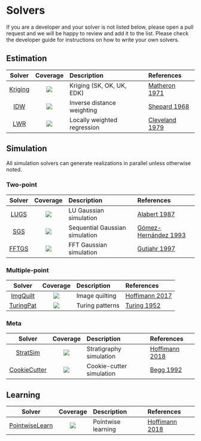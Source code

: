 # Solvers

If you are a developer and your solver is not listed below, please open a pull
request and we will be happy to review and add it to the list. Please check the
developer guide for instructions on how to write your own solvers.

## Estimation

| Solver | Coverage | Description | References |
|:------:|:--------:|:------------|:-----------|
| [Kriging](https://github.com/JuliaEarth/KrigingEstimators.jl) | [![](https://img.shields.io/codecov/c/github/JuliaEarth/KrigingEstimators.jl?style=flat-square)](https://codecov.io/gh/JuliaEarth/KrigingEstimators.jl) | Kriging (SK, OK, UK, EDK) | [Matheron 1971](https://books.google.com/books/about/The_Theory_of_Regionalized_Variables_and.html?id=TGhGAAAAYAAJ) |
| [IDW](https://github.com/JuliaEarth/GeoEstimation.jl) | [![](https://img.shields.io/codecov/c/github/JuliaEarth/GeoEstimation.jl?style=flat-square)](https://codecov.io/gh/JuliaEarth/GeoEstimation.jl) | Inverse distance weighting | [Shepard 1968](https://dl.acm.org/citation.cfm?id=810616) |
| [LWR](https://github.com/JuliaEarth/GeoEstimation.jl) | [![](https://img.shields.io/codecov/c/github/JuliaEarth/GeoEstimation.jl?style=flat-square)](https://codecov.io/gh/JuliaEarth/GeoEstimation.jl) | Locally weighted regression | [Cleveland 1979](https://www.jstor.org/stable/2286407) |

## Simulation

All simulation solvers can generate realizations in parallel unless otherwise noted.

### Two-point

| Solver | Coverage | Description | References |
|:------:|:--------:|:------------|:-----------|
| [LUGS](https://github.com/JuliaEarth/GaussianSimulation.jl) | [![](https://img.shields.io/codecov/c/github/JuliaEarth/GaussianSimulation.jl?style=flat-square)](https://codecov.io/gh/JuliaEarth/GaussianSimulation.jl) | LU Gaussian simulation | [Alabert 1987](https://link.springer.com/article/10.1007/BF00897191) |
| [SGS](https://github.com/JuliaEarth/GaussianSimulation.jl) | [![](https://img.shields.io/codecov/c/github/JuliaEarth/GaussianSimulation.jl?style=flat-square)](https://codecov.io/gh/JuliaEarth/GaussianSimulation.jl) | Sequential Gaussian simulation | [Gómez-Hernández 1993](https://link.springer.com/chapter/10.1007/978-94-011-1739-5_8) |
| [FFTGS](https://github.com/JuliaEarth/GaussianSimulation.jl) | [![](https://img.shields.io/codecov/c/github/JuliaEarth/GaussianSimulation.jl?style=flat-square)](https://codecov.io/gh/JuliaEarth/GaussianSimulation.jl) | FFT Gaussian simulation | [Gutjahr 1997](https://link.springer.com/article/10.1007/BF02769641) |

### Multiple-point

| Solver | Coverage | Description | References |
|:------:|:--------:|:------------|:-----------|
| [ImgQuilt](https://github.com/JuliaEarth/ImageQuilting.jl) | [![](https://img.shields.io/codecov/c/github/JuliaEarth/ImageQuilting.jl?style=flat-square)](https://codecov.io/gh/JuliaEarth/ImageQuilting.jl) | Image quilting | [Hoffimann 2017](https://www.sciencedirect.com/science/article/pii/S0098300417301139) |
| [TuringPat](https://github.com/yurivish/TuringPatterns.jl) | [![](https://img.shields.io/codecov/c/github/yurivish/TuringPatterns.jl?style=flat-square)](https://codecov.io/gh/yurivish/TuringPatterns.jl) | Turing patterns | [Turing 1952](https://royalsocietypublishing.org/doi/pdf/10.1098/rstb.1952.0012) |

### Meta

| Solver | Coverage | Description | References |
|:------:|:--------:|:------------|:-----------|
| [StratSim](https://github.com/JuliaEarth/StratiGraphics.jl) | [![](https://img.shields.io/codecov/c/github/JuliaEarth/StratiGraphics.jl?style=flat-square)](https://codecov.io/gh/JuliaEarth/StratiGraphics.jl) | Stratigraphy simulation | [Hoffimann 2018](https://searchworks.stanford.edu/view/12746435) |
| [CookieCutter](https://github.com/JuliaEarth/GeoStatsBase.jl) | [![](https://img.shields.io/codecov/c/github/JuliaEarth/GeoStatsBase.jl?style=flat-square)](https://codecov.io/gh/JuliaEarth/GeoStatsBase.jl) | Cookie-cutter simulation | [Begg 1992](https://www.onepetro.org/conference-paper/SPE-24698-MS) |

## Learning

| Solver | Coverage | Description | References |
|:------:|:--------:|:------------|:-----------|
| [PointwiseLearn](https://github.com/JuliaEarth/GeoStatsBase.jl) | [![](https://img.shields.io/codecov/c/github/JuliaEarth/GeoStatsBase.jl?style=flat-square)](https://codecov.io/gh/JuliaEarth/GeoStatsBase.jl) | Pointwise learning | [Hoffimann 2018](https://doi.org/10.21105/joss.00692) |
